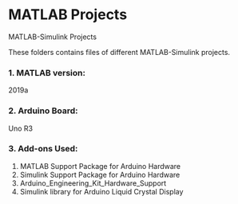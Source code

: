 # MATLAB Projects
MATLAB-Simulink Projects

These folders contains files of different MATLAB-Simulink projects.

### 1. MATLAB version: 
2019a
### 2. Arduino Board: 
Uno R3
### 3. Add-ons Used:
   1. MATLAB Support Package for Arduino Hardware
   2. Simulink Support Package for Arduino Hardware
   3. Arduino_Engineering_Kit_Hardware_Support
   4. Simulink library for Arduino Liquid Crystal Display
